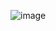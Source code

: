 ![image](https://user-images.githubusercontent.com/74906337/151119509-adbaf1ea-08c7-4c39-aeb8-ae348520953d.png)

